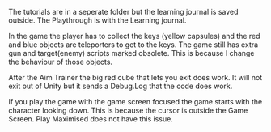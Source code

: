 The tutorials are in a seperate folder but the learning journal is saved outside.
The Playthrough is with the Learning journal.

In the game the player has to collect the keys (yellow capsules) and the red and blue objects are teleporters to get to the keys.
The game still has extra gun and target(enemy) scripts marked obsolete. This is because I change the behaviour of those objects. 

After the Aim Trainer the big red cube that lets you exit does work. It will not exit out of Unity but it sends a Debug.Log that the code does work.

If you play the game with the game screen focused the game starts with the character looking down. This is because the cursor is outside the Game Screen.
Play Maximised does not have this issue.
